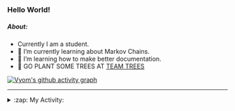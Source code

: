 ### Hello World!

##### About:
- Currently I am a student.
- 🌱 I’m currently learning about Markov Chains.
- 🌱 I’m learning how to make better documentation.
- 🌱 GO PLANT SOME TREES AT [TEAM TREES](https://teamtrees.org/)

[![Vyom's github activity graph](https://activity-graph.herokuapp.com/graph?username=Vyvy-vi)](https://github.com/ashutosh00710/github-readme-activity-graph)

---
<details>
  <summary>:zap: My Activity:</summary>
  
<!--START_SECTION:waka-->
![Code Time](http://img.shields.io/badge/Code%20Time-793%20hrs%2048%20mins-blue)

**I'm a Night 🦉** 

```text
🌞 Morning    71 commits     ██░░░░░░░░░░░░░░░░░░░░░░░   9.0% 
🌆 Daytime    186 commits    ██████░░░░░░░░░░░░░░░░░░░   23.57% 
🌃 Evening    269 commits    ████████░░░░░░░░░░░░░░░░░   34.09% 
🌙 Night      263 commits    ████████░░░░░░░░░░░░░░░░░   33.33%

```
📅 **I'm Most Productive on Sunday** 

```text
Monday       75 commits     ██░░░░░░░░░░░░░░░░░░░░░░░   9.51% 
Tuesday      130 commits    ████░░░░░░░░░░░░░░░░░░░░░   16.48% 
Wednesday    125 commits    ████░░░░░░░░░░░░░░░░░░░░░   15.84% 
Thursday     106 commits    ███░░░░░░░░░░░░░░░░░░░░░░   13.43% 
Friday       101 commits    ███░░░░░░░░░░░░░░░░░░░░░░   12.8% 
Saturday     88 commits     ██░░░░░░░░░░░░░░░░░░░░░░░   11.15% 
Sunday       164 commits    █████░░░░░░░░░░░░░░░░░░░░   20.79%

```


📊 **This Week I Spent My Time On** 

```text
🔥 Editors: 
VS Code                  2 hrs 56 mins       █████████████████████░░░░   85.98% 
Vim                      28 mins             ███░░░░░░░░░░░░░░░░░░░░░░   14.02%

🐱‍💻 Projects: 
CSF                      1 hr 20 mins        █████████░░░░░░░░░░░░░░░░   39.03% 
Quiz-bot                 53 mins             ██████░░░░░░░░░░░░░░░░░░░   26.13% 
62864373                 18 mins             ██░░░░░░░░░░░░░░░░░░░░░░░   9.21% 
Unknown Project          17 mins             ██░░░░░░░░░░░░░░░░░░░░░░░   8.61% 
praise_backend_js        13 mins             █░░░░░░░░░░░░░░░░░░░░░░░░   6.6%

```


 Last Updated on 25/05/2022 19:04:02 UTC
<!--END_SECTION:waka-->
</details>
